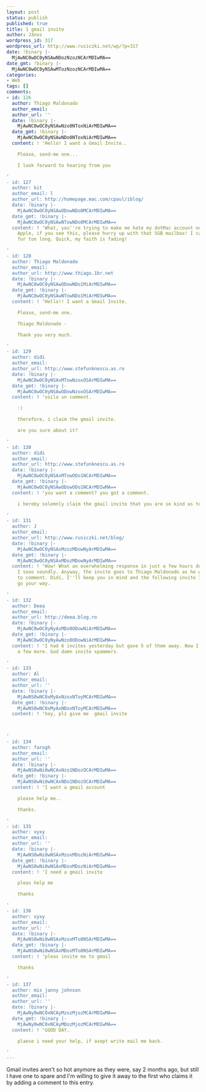 ```yaml
---
layout: post
status: publish
published: true
title: 1 gmail invite
author: János
wordpress_id: 317
wordpress_url: http://www.rusiczki.net/wp/?p=317
date: !binary |-
  MjAwNC0wOC0yNSAwNDozNzozNCArMDIwMA==
date_gmt: !binary |-
  MjAwNC0wOC0yNSAwMTozNzozNCArMDIwMA==
categories:
- Web
tags: []
comments:
- id: 126
  author: Thiago Maldonado
  author_email: 
  author_url: ''
  date: !binary |-
    MjAwNC0wOC0yNSAwNzo0NToxNiArMDIwMA==
  date_gmt: !binary |-
    MjAwNC0wOC0yNSAwNDo0NToxNiArMDIwMA==
  content: ! 'Hello! I want a Gmail Invite..

    Please, send-me one...

    I look forward to hearing from you

'
- id: 127
  author: kit
  author_email: l
  author_url: http://homepage.mac.com/cpaul/iblog/
  date: !binary |-
    MjAwNC0wOC0yNSAwODowNDo0MCArMDIwMA==
  date_gmt: !binary |-
    MjAwNC0wOC0yNSAwNTowNDo0MCArMDIwMA==
  content: ! 'What, you''re trying to make me hate my dotMac account now? No way!
    Apple, if you see this, please hurry up with that 5GB mailbox! I cannot hold on
    for too long. Quick, my faith is fading!

'
- id: 128
  author: Thiago Maldonado
  author_email: 
  author_url: http://www.thiago.1br.net
  date: !binary |-
    MjAwNC0wOC0yNSAwODowNDo1MiArMDIwMA==
  date_gmt: !binary |-
    MjAwNC0wOC0yNSAwNTowNDo1MiArMDIwMA==
  content: ! 'Hello!! I want a Gmail Invite.

    Please, send-me one.

    Thiago Maldonado - 

    Thank you very much.

'
- id: 129
  author: didi
  author_email: 
  author_url: http://www.stefunknescu.as.ro
  date: !binary |-
    MjAwNC0wOC0yNSAxMTowNzoxOSArMDIwMA==
  date_gmt: !binary |-
    MjAwNC0wOC0yNSAwODowNzoxOSArMDIwMA==
  content: ! 'voila un comment.

    :)

    therefore, i claim the gmail invite.

    are you sure about it?

'
- id: 130
  author: didi
  author_email: 
  author_url: http://www.stefunknescu.as.ro
  date: !binary |-
    MjAwNC0wOC0yNSAxMTowODo1NCArMDIwMA==
  date_gmt: !binary |-
    MjAwNC0wOC0yNSAwODowODo1NCArMDIwMA==
  content: ! 'you want a comment? you got a comment.

    i hereby solemnly claim the gmail invite that you are so kind as to give away.

'
- id: 131
  author: J
  author_email: 
  author_url: http://www.rusiczki.net/blog/
  date: !binary |-
    MjAwNC0wOC0yNSAxMzozMDowNyArMDIwMA==
  date_gmt: !binary |-
    MjAwNC0wOC0yNSAxMDozMDowNyArMDIwMA==
  content: ! 'Wow! What an overwhelming response in just a few hours during which
    I sooo soundly. Anyway, the invite goes to Thiago Maldonado as he was the first
    to comment. Didi, I''ll keep you in mind and the following invite I''ll get will
    go your way.

'
- id: 132
  author: Deea
  author_email: 
  author_url: http://deea.blog.ro
  date: !binary |-
    MjAwNC0wOC0yNyAxMDo0ODowNiArMDIwMA==
  date_gmt: !binary |-
    MjAwNC0wOC0yNyAwNzo0ODowNiArMDIwMA==
  content: ! 'I had 6 invites yesterday but gave 5 of them away. Now I''m stuck with
    a few more. God damn invite spammers.

'
- id: 133
  author: Al
  author_email: 
  author_url: ''
  date: !binary |-
    MjAwNS0wNC0xMyAxNzoxNToyMCArMDIwMA==
  date_gmt: !binary |-
    MjAwNS0wNC0xMyAxNDoxNToyMCArMDIwMA==
  content: ! 'hey, plz give me  gmail invite

    

'
- id: 134
  author: farogh
  author_email: 
  author_url: ''
  date: !binary |-
    MjAwNS0wNi0wNCAxNzo1NDozOCArMDIwMA==
  date_gmt: !binary |-
    MjAwNS0wNi0wNCAxNDo1NDozOCArMDIwMA==
  content: ! 'I want a gmail account

    please help me..

    thanks.

'
- id: 135
  author: xyxy
  author_email: 
  author_url: ''
  date: !binary |-
    MjAwNS0wNi0wNSAxMzoxMDozNiArMDIwMA==
  date_gmt: !binary |-
    MjAwNS0wNi0wNSAxMDoxMDozNiArMDIwMA==
  content: ! 'I need a gmail invite

    pleas help me

    thanks

'
- id: 136
  author: xyxy
  author_email: 
  author_url: ''
  date: !binary |-
    MjAwNS0wNi0wNSAxMzoxMTo0NSArMDIwMA==
  date_gmt: !binary |-
    MjAwNS0wNi0wNSAxMDoxMTo0NSArMDIwMA==
  content: ! 'pleas invite me to gmail

    thanks

'
- id: 137
  author: mis janny johnson
  author_email: 
  author_url: ''
  date: !binary |-
    MjAwNy0wNC0xNCAyMzozMjozMCArMDIwMA==
  date_gmt: !binary |-
    MjAwNy0wNC0xNCAyMDozMjozMCArMDIwMA==
  content: ! 'GOOD DAY.

    plaese i need your help, if asept write mail me back.

'
---
```

<p>Gmail invites aren't so hot anymore as they were, say 2 months ago, but still I have one to spare and I'm willing to give it away to the first who claims it by adding a comment to this entry.</p>
